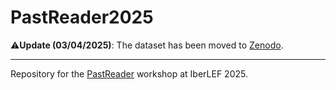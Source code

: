 # PastReader2025

⚠️**Update (03/04/2025)**: The dataset has been moved to [Zenodo](https://zenodo.org/records/15084265).

---

Repository for the [PastReader](https://sites.google.com/view/pastreader2025) workshop at IberLEF 2025.
